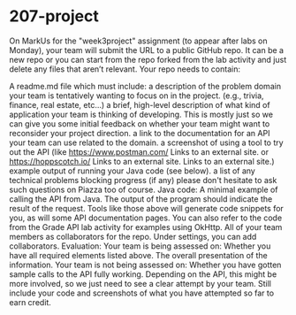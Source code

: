 # 207-project

On MarkUs for the "week3project" assignment (to appear after labs on Monday), your team will submit the URL to a public GitHub repo. It can be a new repo or you can start from the repo forked from the lab activity and just delete any files that aren’t relevant. Your repo needs to contain:

A readme.md file which must include:
a description of the problem domain your team is tentatively wanting to focus on in the project. (e.g., trivia, finance, real estate, etc…)
a brief, high-level description of what kind of application your team is thinking of developing.
This is mostly just so we can give you some initial feedback on whether your team might want to reconsider your project direction.
a link to the documentation for an API your team can use related to the domain.
a screenshot of using a tool to try out the API (like https://www.postman.com/ Links to an external site. or https://hoppscotch.io/ Links to an external site. Links to an external site.)
example output of running your Java code (see below).
a list of any technical problems blocking progress (if any)
please don't hesitate to ask such questions on Piazza too of course.
Java code:
A minimal example of calling the API from Java.
The output of the program should indicate the result of the request.
Tools like those above will generate code snippets for you, as will some API documentation pages. You can also refer to the code from the Grade API lab activity for examples using OkHttp.
All of your team members as collaborators for the repo.
Under settings, you can add collaborators.
Evaluation:
Your team is being assessed on:
Whether you have all required elements listed above.
The overall presentation of the information.
Your team is not being assessed on:
Whether you have gotten sample calls to the API fully working. Depending on the API, this might be more involved, so we just need to see a clear attempt by your team. Still include your code and screenshots of what you have attempted so far to earn credit.

